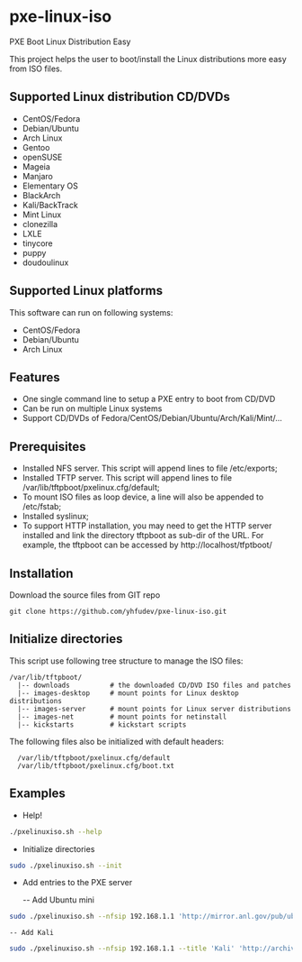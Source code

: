 pxe-linux-iso
=============

PXE Boot Linux Distribution Easy


This project helps the user to boot/install the Linux distributions more easy from ISO files.

Supported Linux distribution CD/DVDs
------------------------------------
  * CentOS/Fedora
  * Debian/Ubuntu
  * Arch Linux
  * Gentoo
  * openSUSE
  * Mageia
  * Manjaro
  * Elementary OS
  * BlackArch
  * Kali/BackTrack
  * Mint Linux
  * clonezilla
  * LXLE
  * tinycore
  * puppy
  * doudoulinux

Supported Linux platforms
-------------------------

This software can run on following systems:

  * CentOS/Fedora
  * Debian/Ubuntu
  * Arch Linux

Features
--------
  * One single command line to setup a PXE entry to boot from CD/DVD
  * Can be run on multiple Linux systems
  * Support CD/DVDs of Fedora/CentOS/Debian/Ubuntu/Arch/Kali/Mint/...

Prerequisites
-------------

  * Installed NFS server. This script will append lines to file /etc/exports;
  * Installed TFTP server. This script will append lines to file
     /var/lib/tftpboot/pxelinux.cfg/default;
  * To mount ISO files as loop device, a line will also be appended to /etc/fstab;
  * Installed syslinux;
  * To support HTTP installation, you may need to get the HTTP server installed and
    link the directory tftpboot as sub-dir of the URL. For example, the tftpboot can
    be accessed by http://localhost/tfptboot/

Installation
------------
  Download the source files from GIT repo

    git clone https://github.com/yhfudev/pxe-linux-iso.git

Initialize directories
----------------------

  This script use following tree structure to manage the ISO files:

    /var/lib/tftpboot/
      |-- downloads          # the downloaded CD/DVD ISO files and patches
      |-- images-desktop     # mount points for Linux desktop distributions
      |-- images-server      # mount points for Linux server distributions
      |-- images-net         # mount points for netinstall
      |-- kickstarts         # kickstart scripts

  The following files also be initialized with default headers:

      /var/lib/tftpboot/pxelinux.cfg/default
      /var/lib/tftpboot/pxelinux.cfg/boot.txt

Examples
--------
  * Help!
```bash
./pxelinuxiso.sh --help
```

  * Initialize directories
```bash
sudo ./pxelinuxiso.sh --init
```
  * Add entries to the PXE server

    -- Add Ubuntu mini
```bash
sudo ./pxelinuxiso.sh --nfsip 192.168.1.1 'http://mirror.anl.gov/pub/ubuntu/dists/quantal/main/installer-amd64/current/images/netboot/mini.iso'
```
    -- Add Kali
```bash
sudo ./pxelinuxiso.sh --nfsip 192.168.1.1 --title 'Kali' 'http://archive-5.kali.org/kali-images/kali-linux-1.0.4-amd64.iso'
```
